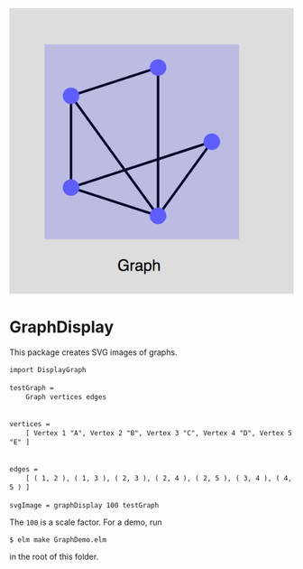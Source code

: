 ![](graphdemo.png)

GraphDisplay
============

This package creates SVG images of graphs.  

```
import DisplayGraph

testGraph =
    Graph vertices edges


vertices =
    [ Vertex 1 "A", Vertex 2 "B", Vertex 3 "C", Vertex 4 "D", Vertex 5 "E" ]


edges =
    [ ( 1, 2 ), ( 1, 3 ), ( 2, 3 ), ( 2, 4 ), ( 2, 5 ), ( 3, 4 ), ( 4, 5 ) ]

svgImage = graphDisplay 100 testGraph
```

The `100` is a scale factor.  For a demo, run

```
$ elm make GraphDemo.elm
```

in the root of this folder.
